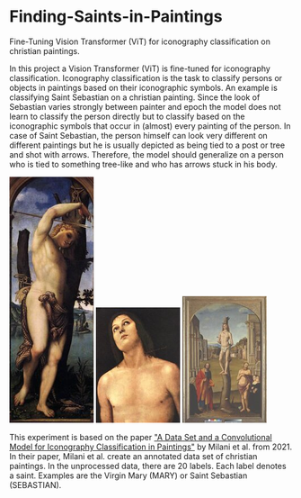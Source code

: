# Finding-Saints-in-Paintings
Fine-Tuning Vision Transformer (ViT) for iconography classification on christian paintings.


In this project a Vision Transformer (ViT) is fine-tuned for iconography classification. Iconography classification is the task to classify persons or objects in paintings based on their iconographic symbols. An example is classifying Saint Sebastian on a christian painting. Since the look of Sebastian varies strongly between painter and epoch the model does not learn to classify the person directly but to classify based on the iconographic symbols that occur in (almost) every painting of the person. In case of Saint Sebastian, the person himself can look very different on different paintings but he is usually depicted as being tied to a post or tree and shot with arrows. Therefore, the model should generalize on a person who is tied to something tree-like and who has arrows stuck in his body.

![](https://github.com/SamiNenno/Finding-Saints-in-Paintings/blob/main/Images/Sebastian_1.jpg)
![](https://github.com/SamiNenno/Finding-Saints-in-Paintings/blob/main/Images/Sebastian_2.jpg)
![](https://github.com/SamiNenno/Finding-Saints-in-Paintings/blob/main/Images/Sebastian_3.jpg)


This experiment is based on the paper ["A Data Set and a Convolutional Model for Iconography Classification in Paintings"](https://dl.acm.org/doi/10.1145/3458885) by Milani et al. from 2021.
In their paper, Milani et al. create an annotated data set of christian paintings. In the unprocessed data, there are 20 labels. Each label denotes a saint. Examples are the Virgin Mary (MARY) or Saint Sebastian (SEBASTIAN).
